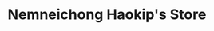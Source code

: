 ---
title: "Nemneichong Haokip's Store"
url: /saikul/nemneichong-haokips-store/
shop: department store
---